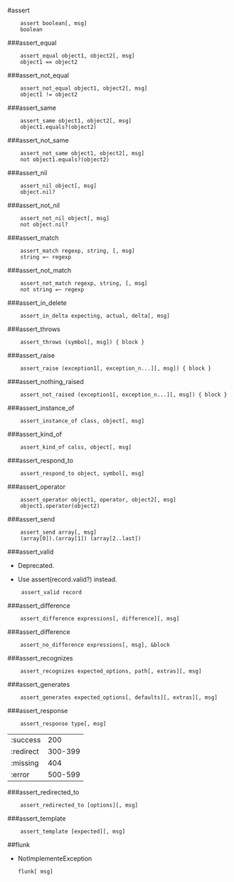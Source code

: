 #assert

        assert boolean[, msg]
        boolean

###assert_equal

        assert_equal object1, object2[, msg]
        object1 == object2

###assert_not_equal

        assert_not_equal object1, object2[, msg]
        object1 != object2

###assert_same

        assert_same object1, object2[, msg]
        object1.equals?(object2)

###assert_not_same

        assert_not_same object1, object2[, msg]
        not object1.equals?(object2)

###assert_nil

        assert_nil object[, msg]
        object.nil?

###assert_not_nil

        assert_not_nil object[, msg]
        not object.nil?

###assert_match

        assert_match regexp, string, [, msg]
        string =~ regexp

###assert_not_match

        assert_not_match regexp, string, [, msg]
        not string =~ regexp

###assert_in_delete

        assert_in_delta expecting, actual, delta[, msg]

###assert_throws

        assert_throws (symbol[, msg]) { block }

###assert_raise

        assert_raise (exception1[, exception_n...][, msg]) { block }

###assert_nothing_raised

        assert_not_raised (exception1[, exception_n...][, msg]) { block }

###assert_instance_of

        assert_instance_of class, object[, msg]

###assert_kind_of

        assert_kind_of calss, object[, msg]

###assert_respond_to

        assert_respond_to object, symbol[, msg]

###assert_operator

        assert_operator object1, operator, object2[, msg]
        object1.operator(object2)

###assert_send

        assert_send array[, msg]
        (array[0]).(array[1]) (array[2..last])

###assert_valid
 * Deprecated.
 * Use assert(record.valid?) instead.

        assert_valid record

###assert_difference

        assert_difference expressions[, difference][, msg]

###assert_difference

        assert_no_difference expressions[, msg], &block

###assert_recognizes

        assert_recognizes expected_options, path[, extras][, msg]

###assert_generates

        assert_generates expected_options[, defaults][, extras][, msg]

###assert_response

        assert_response type[, msg]
<table><tr><td>
:success
</td><td>
200
</td></tr><tr><td>
:redirect
</td><td>
300-399
</td></tr><tr><td>
:missing
</td><td>
404
</td></tr><tr><td>
:error
</td><td>
500-599
</td></tr></table>

###assert_redirected_to

        assert_redirected_to [options][, msg]

###assert_template

        assert_template [expected][, msg]

##flunk
  * NotImplementeException

        flunk[ msg]
